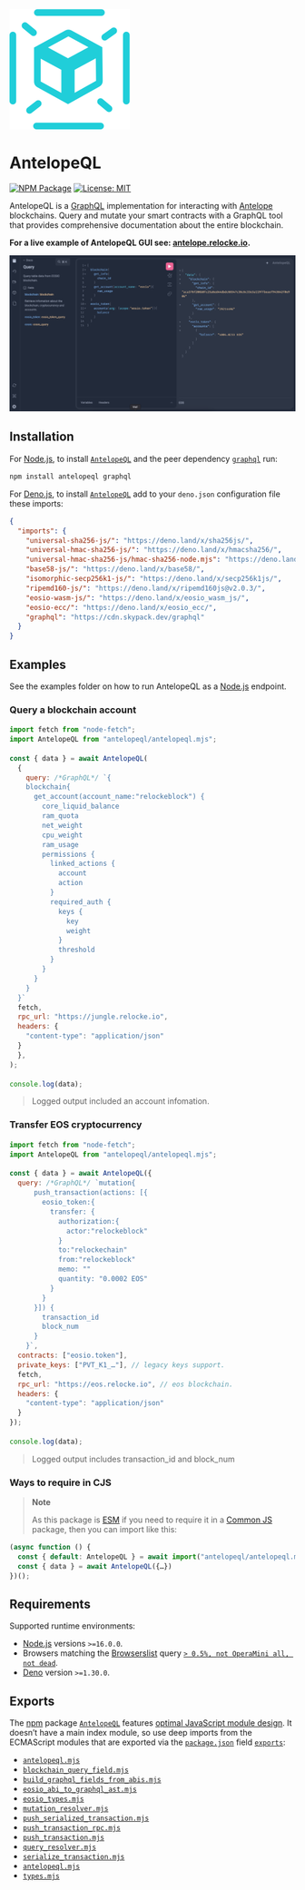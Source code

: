 ![antelopeql logo](https://raw.githubusercontent.com/pur3miish/antelopeql/main/static/antelopeql.svg)

# AntelopeQL

[![NPM Package](https://img.shields.io/npm/v/antelopeql.svg)](https://www.npmjs.org/package/antelopeql) [![License: MIT](https://img.shields.io/badge/License-MIT-yellow.svg)](https://github.com/pur3miish/antelopeql/blob/main/LICENSE)

AntelopeQL is a [GraphQL](https://graphql.org/) implementation for interacting with [Antelope](https://antelope.io/) blockchains. Query and mutate your smart contracts with a GraphQL tool that provides comprehensive documentation about the entire blockchain.

**For a live example of AntelopeQL GUI see: [antelope.relocke.io](https://antelope.relocke.io).**

![antelopeql screenshot](https://raw.githubusercontent.com/pur3miish/antelopeql/main/static/antelopeql-screen.png)

## Installation

For [Node.js](https://nodejs.org), to install [`AntelopeQL`](https://npm.im/antelopeql) and the peer dependency [`graphql`](https://npm.im/graphql) run:

```sh
npm install antelopeql graphql
```

For [Deno.js](https://deno.land), to install [`AntelopeQL`](https://deno.land/x/antelopeql) add to your `deno.json` configuration file these imports:

```json
{
  "imports": {
    "universal-sha256-js/": "https://deno.land/x/sha256js/",
    "universal-hmac-sha256-js/": "https://deno.land/x/hmacsha256/",
    "universal-hmac-sha256-js/hmac-sha256-node.mjs": "https://deno.land/x/hmacsha256/hmac-sha256-deno.mjs",
    "base58-js/": "https://deno.land/x/base58/",
    "isomorphic-secp256k1-js/": "https://deno.land/x/secp256k1js/",
    "ripemd160-js/": "https://deno.land/x/ripemd160js@v2.0.3/",
    "eosio-wasm-js/": "https://deno.land/x/eosio_wasm_js/",
    "eosio-ecc/": "https://deno.land/x/eosio_ecc/",
    "graphql": "https://cdn.skypack.dev/graphql"
  }
}
```

## Examples

See the examples folder on how to run AntelopeQL as a [Node.js](https://nodejs.org) endpoint.

### Query a blockchain account

```js
import fetch from "node-fetch";
import AntelopeQL from "antelopeql/antelopeql.mjs";

const { data } = await AntelopeQL(
  {
    query: /*GraphQL*/ `{
    blockchain{
      get_account(account_name:"relockeblock") {
        core_liquid_balance
        ram_quota
        net_weight
        cpu_weight
        ram_usage
        permissions {
          linked_actions {
            account
            action
          }
          required_auth {
            keys {
              key
              weight
            }
            threshold
          }
        }
      }
    }
  }`
  fetch,
  rpc_url: "https://jungle.relocke.io",
  headers: {
    "content-type": "application/json"
  }
  },
);

console.log(data);
```

> Logged output included an account infomation.

### Transfer EOS cryptocurrency

```js
import fetch from "node-fetch";
import AntelopeQL from "antelopeql/antelopeql.mjs";

const { data } = await AntelopeQL({
  query: /*GraphQL*/ `mutation{
      push_transaction(actions: [{
        eosio_token:{
          transfer: {
            authorization:{
              actor:"relockeblock"
            }
            to:"relockechain"
            from:"relockeblock"
            memo: ""
            quantity: "0.0002 EOS"
          }
        }
      }]) {
        transaction_id
        block_num
      }
    }`,
  contracts: ["eosio.token"],
  private_keys: ["PVT_K1_…"], // legacy keys support.
  fetch,
  rpc_url: "https://eos.relocke.io", // eos blockchain.
  headers: {
    "content-type": "application/json"
  }
});

console.log(data);
```

> Logged output includes transaction_id and block_num

### Ways to require in CJS

> **Note**
>
> As this package is [ESM](https://nodejs.org/docs/latest-v16.x/api/esm.html) if you need to require it in a [Common JS](https://nodejs.org/docs/latest-v16.x/api/modules.html) package, then you can import like this:

```js
(async function () {
  const { default: AntelopeQL } = await import("antelopeql/antelopeql.mjs");
  const { data } = await AntelopeQL({…})
})();
```

## Requirements

Supported runtime environments:

- [Node.js](https://nodejs.org) versions `>=16.0.0`.
- Browsers matching the [Browserslist](https://browsersl.ist) query [`> 0.5%, not OperaMini all, not dead`](https://browsersl.ist/?q=%3E+0.5%25%2C+not+OperaMini+all%2C+not+dead).
- [Deno](https://deno.land) version `>=1.30.0`.

## Exports

The [npm](https://npmjs.com) package [`AntelopeQL`](https://npm.im/antelopeql) features [optimal JavaScript module design](https://jaydenseric.com/blog/optimal-javascript-module-design). It doesn’t have a main index module, so use deep imports from the ECMAScript modules that are exported via the [`package.json`](./package.json) field [`exports`](https://nodejs.org/api/packages.html#exports):

- [`antelopeql.mjs`](./antelopeql.mjs)
- [`blockchain_query_field.mjs`](blockchain_query_field.mjs)
- [`build_graphql_fields_from_abis.mjs`](build_graphql_fields_from_abis.mjs)
- [`eosio_abi_to_graphql_ast.mjs`](eosio_abi_to_graphql_ast.mjs)
- [`eosio_types.mjs`](eosio_types.mjs)
- [`mutation_resolver.mjs`](mutation_resolver.mjs)
- [`push_serialized_transaction.mjs`](push_serialized_transaction.mjs)
- [`push_transaction_rpc.mjs`](push_transaction_rpc.mjs)
- [`push_transaction.mjs`](push_transaction.mjs)
- [`query_resolver.mjs`](query_resolver.mjs)
- [`serialize_transaction.mjs`](serialize_transaction.mjs)
- [`antelopeql.mjs`](antelopeql.mjs)
- [`types.mjs`](types.mjs)
